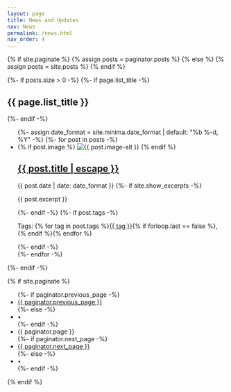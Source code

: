 ```yaml
---
layout: page
title: News and Updates
nav: News
permalink: /news.html
nav_order: 4
---
```

{% if site.paginate %}
  {% assign posts = paginator.posts %}
{% else %}
  {% assign posts = site.posts %}
{% endif %}

{%- if posts.size > 0 -%}
  {%- if page.list_title -%}
    <h2 class="post-list-heading">{{ page.list_title }}</h2>
  {%- endif -%}
  <ul class="post-list">
    {%- assign date_format = site.minima.date_format | default: "%b %-d, %Y" -%}
    {%- for post in posts -%}
    <li>
      {% if post.image %}
      <img src="{{ post.image | relative_url }}" class="blog-roll-image" alt="{{ post.image-alt }}"> 
      {% endif %}
      <h2>
        <a class="post-link" href="{{ post.url | relative_url }}">
          {{ post.title | escape }}
        </a>
      </h2>
      <span class="post-meta">{{ post.date | date: date_format }}</span>
      {%- if site.show_excerpts -%}
        <p>{{ post.excerpt }}</p>
      {%- endif -%}
      {%- if post.tags -%}
        <p class="post-tags">Tags: {% for tag in post.tags %}<a href="{{ '/tags/' | append: tag | relative_url }}" class="post-tag" class="text-decoration-underline">{{ tag }}</a>{% if forloop.last == false %}, {% endif %}{% endfor %}
        </p>
      {%- endif -%}
    </li>
    {%- endfor -%}
  </ul>
{%- endif -%}

{% if site.paginate %}
  <div class="pager">
    <ul class="pagination">
      {%- if paginator.previous_page -%}
        <li><a href="{{ paginator.previous_page_path | relative_url }}" class="previous-page">{{ paginator.previous_page }}</a></li>
      {%- else -%}
        <li><div class="pager-edge">•</div></li>
      {%- endif -%}
      <li><div class="current-page">{{ paginator.page }}</div></li>
      {%- if paginator.next_page -%}
        <li><a href="{{ paginator.next_page_path | relative_url }}" class="next-page">{{ paginator.next_page }}</a></li>
      {%- else -%}
        <li><div class="pager-edge">•</div></li>
      {%- endif -%}
    </ul>
  </div>
{% endif %}